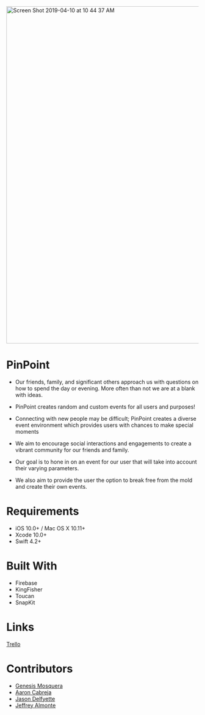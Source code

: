 <img width="882" alt="Screen Shot 2019-04-10 at 10 44 37 AM" src="https://user-images.githubusercontent.com/43770785/55889427-0d158880-5b7f-11e9-8b90-2c43fb959db7.png">

# PinPoint


- Our friends, family, and significant others approach us with questions on how to spend the day or evening. More often than not we are at a blank with ideas. 
- PinPoint creates random and custom events for all users and purposes! 
- Connecting with new people may be difficult; PinPoint creates a diverse event environment which provides users with chances to make special moments

- We aim to encourage social interactions and engagements to create a vibrant community for our friends and family.
- Our goal is to hone in on an event for our user that will take into account their varying parameters. 
- We also aim to provide the user the option to break free from the mold and create their own events.


# Requirements
- iOS 10.0+ / Mac OS X 10.11+ 
- Xcode 10.0+
- Swift 4.2+

# Built With
- Firebase
- KingFisher
- Toucan
- SnapKit

# Links
[Trello](https://trello.com/b/Xkw7SBd9/53-capstone-group-2)


# Contributors

- [Genesis Mosquera](https://github.com/GMosquera1)  
- [Aaron Cabreja](https://github.com/AaronCab) 
- [Jason Delfyette](https://github.com/Jason4D) 
- [Jeffrey Almonte](https://github.com/jalmonte83) 
